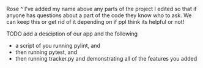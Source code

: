 Rose
^ I've added my name above any parts of the project I edited so that if anyone has questions about a part of the code they know who to ask.
We can keep this or get rid of it depending on if ppl think its helpful or not!

TODO add a desciption of our app and the following
* a script of you running pylint, and 
* then running pytest, and 
* then running tracker.py and demonstrating all of the features you added